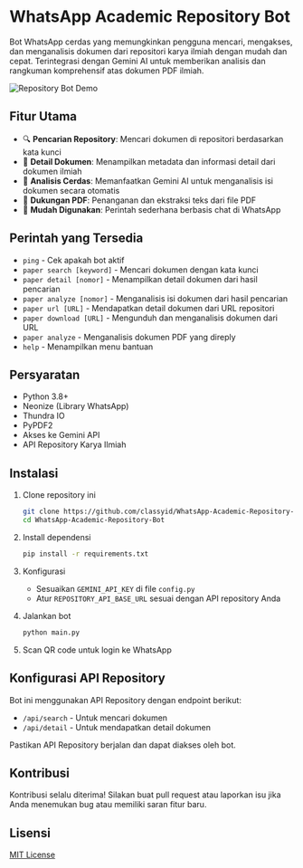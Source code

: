 # WhatsApp Academic Repository Bot

Bot WhatsApp cerdas yang memungkinkan pengguna mencari, mengakses, dan menganalisis dokumen dari repositori karya ilmiah dengan mudah dan cepat. Terintegrasi dengan Gemini AI untuk memberikan analisis dan rangkuman komprehensif atas dokumen PDF ilmiah.

![Repository Bot Demo](assets/demo.png)

## Fitur Utama

- 🔍 **Pencarian Repository**: Mencari dokumen di repositori berdasarkan kata kunci
- 📝 **Detail Dokumen**: Menampilkan metadata dan informasi detail dari dokumen ilmiah
- 🧠 **Analisis Cerdas**: Memanfaatkan Gemini AI untuk menganalisis isi dokumen secara otomatis
- 📄 **Dukungan PDF**: Penanganan dan ekstraksi teks dari file PDF
- 🔧 **Mudah Digunakan**: Perintah sederhana berbasis chat di WhatsApp

## Perintah yang Tersedia

- `ping` - Cek apakah bot aktif
- `paper search [keyword]` - Mencari dokumen dengan kata kunci
- `paper detail [nomor]` - Menampilkan detail dokumen dari hasil pencarian
- `paper analyze [nomor]` - Menganalisis isi dokumen dari hasil pencarian
- `paper url [URL]` - Mendapatkan detail dokumen dari URL repositori
- `paper download [URL]` - Mengunduh dan menganalisis dokumen dari URL
- `paper analyze` - Menganalisis dokumen PDF yang direply
- `help` - Menampilkan menu bantuan

## Persyaratan

- Python 3.8+
- Neonize (Library WhatsApp)
- Thundra IO
- PyPDF2
- Akses ke Gemini API
- API Repository Karya Ilmiah

## Instalasi

1. Clone repository ini
   ```bash
   git clone https://github.com/classyid/WhatsApp-Academic-Repository-Bot.git
   cd WhatsApp-Academic-Repository-Bot
   ```

2. Install dependensi
   ```bash
   pip install -r requirements.txt
   ```

3. Konfigurasi
   - Sesuaikan `GEMINI_API_KEY` di file `config.py`
   - Atur `REPOSITORY_API_BASE_URL` sesuai dengan API repository Anda

4. Jalankan bot
   ```bash
   python main.py
   ```

5. Scan QR code untuk login ke WhatsApp

## Konfigurasi API Repository

Bot ini menggunakan API Repository dengan endpoint berikut:
- `/api/search` - Untuk mencari dokumen
- `/api/detail` - Untuk mendapatkan detail dokumen

Pastikan API Repository berjalan dan dapat diakses oleh bot.

## Kontribusi

Kontribusi selalu diterima! Silakan buat pull request atau laporkan isu jika Anda menemukan bug atau memiliki saran fitur baru.

## Lisensi

[MIT License](LICENSE)
```
